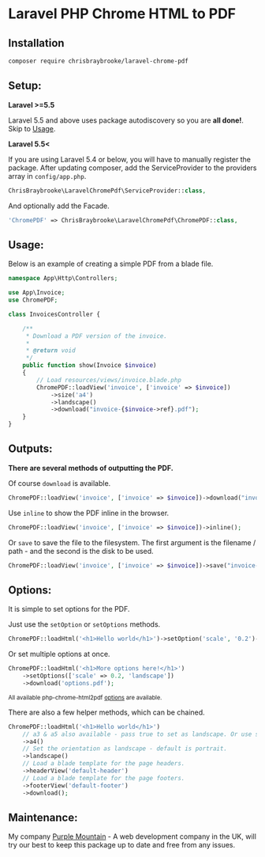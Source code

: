 # Laravel PHP Chrome HTML to PDF

## Installation
```sh
composer require chrisbraybrooke/laravel-chrome-pdf
```

## Setup:
**Laravel >=5.5**

Laravel 5.5 and above uses package autodiscovery so you are **all done!**. Skip to [Usage](#usage).

**Laravel 5.5<**

If you are using Laravel 5.4 or below, you will have to manually register the package. After updating composer, add the ServiceProvider to the providers array in `config/app.php`.
```php
ChrisBraybrooke\LaravelChromePdf\ServiceProvider::class,
```

And optionally add the Facade.
```php
'ChromePDF' => ChrisBraybrooke\LaravelChromePdf\ChromePDF::class,
```

## Usage:

Below is an example of creating a simple PDF from a blade file.

```php
namespace App\Http\Controllers;

use App\Invoice;
use ChromePDF;

class InvoicesController {

    /**
     * Download a PDF version of the invoice.
     *
     * @return void
     */
    public function show(Invoice $invoice)
    {
        // Load resources/views/invoice.blade.php
        ChromePDF::loadView('invoice', ['invoice' => $invoice])
            ->size('a4')
            ->landscape()
            ->download("invoice-{$invoice->ref}.pdf");
    }
}
```

## Outputs:

**There are several methods of outputting the PDF.**

Of course `download` is available.

```php
ChromePDF::loadView('invoice', ['invoice' => $invoice])->download("invoice-{$ref}.pdf");
```


Use `inline` to show the PDF inline in the browser.

```php
ChromePDF::loadView('invoice', ['invoice' => $invoice])->inline();
```


Or `save` to save the file to the filesystem. The first argument is the filename / path - and the second is the disk to be used.

```php
ChromePDF::loadView('invoice', ['invoice' => $invoice])->save("invoice-{$ref}.pdf", 's3');
```


## Options:

It is simple to set options for the PDF.

Just use the `setOption` or `setOptions` methods.

```php
ChromePDF::loadHtml('<h1>Hello world</h1>')->setOption('scale', '0.2')->download('hello.pdf');
```

Or set multiple options at once.

```php
ChromePDF::loadHtml('<h1>More options here!</h1>')
    ->setOptions(['scale' => 0.2, 'landscape'])
    ->download('options.pdf');
```
<small>All available php-chrome-html2pdf [options](https://github.com/spiritix/php-chrome-html2pdf#options) are available.</small>

There are also a few helper methods, which can be chained.

```php
ChromePDF::loadHtml('<h1>Hello world</h1>')
    // a3 & a5 also available - pass true to set as landscape. Or use size('') and specify a different page size.
    ->a4()
    // Set the orientation as landscape - default is portrait.
    ->landscape()
    // Load a blade template for the page headers.
    ->headerView('default-header')
    // Load a blade template for the page footers.
    ->footerView('default-footer')
    ->download();
```

## Maintenance:

My company [Purple Mountain](https://www.purplemountmedia.com) - A web development company in the UK, will try our best to keep this package up to date and free from any issues.
